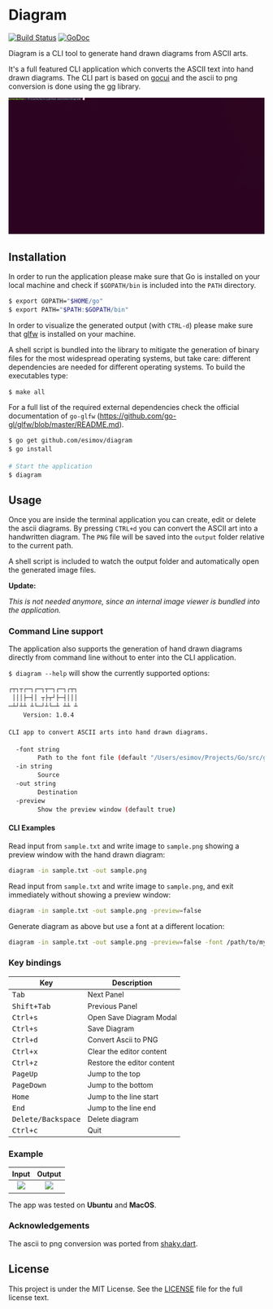 # Diagram
[![Build Status](https://travis-ci.org/esimov/diagram.svg?branch=master)](https://travis-ci.org/esimov/diagram)
[![GoDoc](https://godoc.org/github.com/golang/gddo?status.svg)](https://godoc.org/github.com/esimov/diagram)

Diagram is a CLI tool to generate hand drawn diagrams from ASCII arts. 

It's a full featured CLI application which converts the ASCII text into hand drawn diagrams. The CLI part is based on [gocui](https://github.com/jroimartin/gocui) and the ascii to png conversion is done using the [gg](https://github.com/fogleman/gg) library.

![screencast](images/screencast.gif)

## Installation

In order to run the application please make sure that Go is installed on your local machine and check if `$GOPATH/bin` is included into the `PATH` directory.

```bash
$ export GOPATH="$HOME/go"
$ export PATH="$PATH:$GOPATH/bin"
```
In order to visualize the generated output (with `CTRL-d`) please make sure that [glfw](https://www.glfw.org) is installed on your machine.

A shell script is bundled into the library to mitigate the generation of binary files for the most widespread operating systems, but take care: different dependencies are needed for different operating systems. To build the executables type:

`$ make all`

For a full list of the required external dependencies check the official documentation of `go-glfw` (https://github.com/go-gl/glfw/blob/master/README.md).

```bash
$ go get github.com/esimov/diagram
$ go install

# Start the application
$ diagram
```
## Usage

Once you are inside the terminal application you can create, edit or delete the ascii diagrams. By pressing `CTRL+d` you can convert the ASCII art into a handwritten diagram. The `PNG` file will be saved into the `output` folder relative to the current path.

A shell script is included to watch the output folder and automatically open the generated image files.

**Update:**

*This is not needed anymore, since an internal image viewer is bundled into the application.*

### Command Line support

The application also supports the generation of hand drawn diagrams directly from command line without to enter into the CLI application. 

`$ diagram --help` will show the currently supported options:

```bash
┌┬┐┬┌─┐┌─┐┬─┐┌─┐┌┬┐
 │││├─┤│ ┬├┬┘├─┤│││
─┴┘┴┴ ┴└─┘┴└─┴ ┴┴ ┴
    Version: 1.0.4

CLI app to convert ASCII arts into hand drawn diagrams.

  -font string
    	Path to the font file (default "/Users/esimov/Projects/Go/src/github.com/esimov/diagram/font/gloriahallelujah.ttf")
  -in string
    	Source
  -out string
    	Destination
  -preview
    	Show the preview window (default true)
```

#### CLI Examples

Read input from `sample.txt` and write image to `sample.png` showing a preview window with the hand drawn diagram:

```bash
diagram -in sample.txt -out sample.png
```

Read input from `sample.txt` and write image to `sample.png`, and exit immediately without showing a preview window:

```bash
diagram -in sample.txt -out sample.png -preview=false
```

Generate diagram as above but use a font at a different location:

```bash
diagram -in sample.txt -out sample.png -preview=false -font /path/to/my/font/MyHandwriting.ttf
```



### Key bindings
Key                                     | Description
----------------------------------------|---------------------------------------
<kbd>Tab</kbd>                          | Next Panel
<kbd>Shift+Tab</kbd>                    | Previous Panel
<kbd>Ctrl+s</kbd>                       | Open Save Diagram Modal
<kbd>Ctrl+s</kbd>                       | Save Diagram
<kbd>Ctrl+d</kbd>                       | Convert Ascii to PNG
<kbd>Ctrl+x</kbd>                       | Clear the editor content
<kbd>Ctrl+z</kbd>                       | Restore the editor content
<kbd>PageUp</kbd>                       | Jump to the top
<kbd>PageDown</kbd>                     | Jump to the bottom
<kbd>Home</kbd>                         | Jump to the line start
<kbd>End</kbd>                          | Jump to the line end
<kbd>Delete/Backspace</kbd>            | Delete diagram
<kbd>Ctrl+c</kbd>                       | Quit

### Example
| Input | Output |
|:--:|:--:|
| <img src="https://user-images.githubusercontent.com/883386/29396424-9200a978-8320-11e7-9c60-17d2be989136.png" height="300"> | <img src="https://user-images.githubusercontent.com/883386/29396385-529a23a4-8320-11e7-9d70-bf9b33d769cc.png" height="300"> |

The app was tested on **Ubuntu** and **MacOS**.

### Acknowledgements
The ascii to png conversion was ported from [shaky.dart](https://github.com/mraleph/moe-js/blob/master/talks/jsconfeu2012/tools/shaky/web/shaky.dart).

## License

This project is under the MIT License. See the [LICENSE](https://github.com/esimov/diagram/blob/master/LICENSE) file for the full license text.

